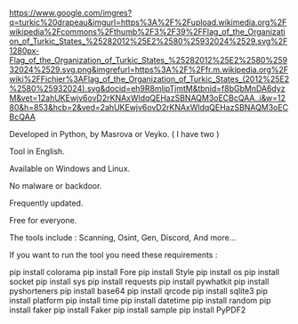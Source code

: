 

https://www.google.com/imgres?q=turkic%20drapeau&imgurl=https%3A%2F%2Fupload.wikimedia.org%2Fwikipedia%2Fcommons%2Fthumb%2F3%2F39%2FFlag_of_the_Organization_of_Turkic_States_%25282012%25E2%2580%25932024%2529.svg%2F1280px-Flag_of_the_Organization_of_Turkic_States_%25282012%25E2%2580%25932024%2529.svg.png&imgrefurl=https%3A%2F%2Ffr.m.wikipedia.org%2Fwiki%2FFichier%3AFlag_of_the_Organization_of_Turkic_States_(2012%25E2%2580%25932024).svg&docid=eh9R8mljpTjmtM&tbnid=f8bGbMnDA6dyzM&vet=12ahUKEwjv6ovD2rKNAxWldqQEHazSBNAQM3oECBcQAA..i&w=1280&h=853&hcb=2&ved=2ahUKEwjv6ovD2rKNAxWldqQEHazSBNAQM3oECBcQAA






Developed in Python, by Masrova or Veyko. ( I have two )

Tool in English.

Available on Windows and Linux.

No malware or backdoor.

Frequently updated.

Free for everyone.

The tools include : Scanning, Osint, Gen, Discord, And more...









































If you want to run the tool you need these requirements :

pip install colorama
pip install Fore
pip install Style
pip install os
pip install socket
pip install sys
pip install requests
pip install pywhatkit
pip install pyshorteners
pip install base64
pip install qrcode
pip install sqlite3
pip install platform
pip install time
pip install datetime
pip install random
pip install faker
pip install Faker
pip install sample
pip install PyPDF2
